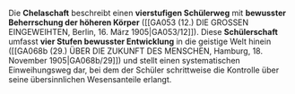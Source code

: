 
Die **Chelaschaft** beschreibt einen **vierstufigen Schülerweg** mit **bewusster Beherrschung der höheren Körper** ([[GA053 (12.) DIE GROSSEN EINGEWEIHTEN, Berlin, 16. März 1905|GA053/12]]). Diese **Schülerschaft** umfasst **vier Stufen bewusster Entwicklung** in die geistige Welt hinein ([[GA068b (29.) ÜBER DIE ZUKUNFT DES MENSCHEN, Hamburg, 18. November 1905|GA068b/29]]) und stellt einen systematischen Einweihungsweg dar, bei dem der Schüler schrittweise die Kontrolle über seine übersinnlichen Wesensanteile erlangt.
